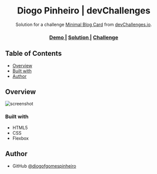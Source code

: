 <h1 align="center">Diogo Pinheiro | devChallenges</h1>

<div align="center">
   Solution for a challenge <a href="https://devchallenges.io/challenge/minimal-blog-card" target="_blank">Minimal Blog Card</a> from <a href="http://devchallenges.io" target="_blank">devChallenges.io</a>.
</div>

<div align="center">
  <h3>
    <a href="https://diogofgomespinheiro.github.io/dev-challenges-minimal-blog-card" target="_blank">
      Demo
    </a>
    <span> | </span>
    <a href="https://github.com/diogofgomespinheiro/dev-challenges-minimal-blog-card" target="_blank">
      Solution
    </a>
    <span> | </span>
    <a href="https://devchallenges.io/challenge/minimal-blog-card" target="_blank">
      Challenge
    </a>
  </h3>
</div>

## Table of Contents

- [Overview](#overview)
- [Built with](#built-with)
- [Author](#author)

## Overview

![screenshot](https://user-images.githubusercontent.com/16707738/92399059-5716eb00-f132-11ea-8b14-bcacdc8ec97b.png)

### Built with

- HTML5
- CSS
- Flexbox

## Author

- GitHub [@diogofgomespinheiro](https://github.com/diogofgomespinheiro)
